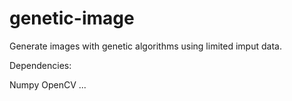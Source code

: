 # genetic-image

Generate images with genetic algorithms using limited imput data.

Dependencies:

Numpy
OpenCV
...
